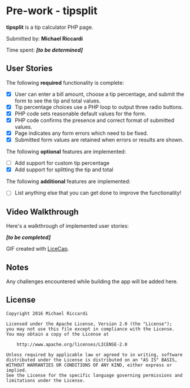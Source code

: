 # Pre-work - tipsplit

**tipsplit** is a tip calculator PHP page.

Submitted by: **Michael Riccardi**

Time spent: _**[to be determined]**_ <!--**X** hours spent in total-->

## User Stories

The following **required** functionality is complete:
* [X] User can enter a bill amount, choose a tip percentage, and submit the form to see the tip and total values.
* [X] Tip percentage choices use a PHP loop to output three radio buttons.
* [X] PHP code sets reasonable default values for the form.
* [X] PHP code confirms the presence and correct format of submitted values.
* [X] Page indicates any form errors which need to be fixed.
* [X] Submitted form values are retained when errors or results are shown.

The following **optional** features are implemented:
* [ ] Add support for custom tip percentage
* [X] Add support for splitting the tip and total

The following **additional** features are implemented:

* [ ] List anything else that you can get done to improve the functionality!

## Video Walkthrough

Here's a walkthrough of implemented user stories:

_**[to be completed]**_
<!--<img src='http://i.imgur.com/link/to/your/gif/file.gif' title='Video Walkthrough' width='' alt='Video Walkthrough' />-->

GIF created with [LiceCap](http://www.cockos.com/licecap/).

## Notes

Any challenges encountered while building the app will be added here.

## License

    Copyright 2016 Michael Riccardi

    Licensed under the Apache License, Version 2.0 (the "License");
    you may not use this file except in compliance with the License.
    You may obtain a copy of the License at

        http://www.apache.org/licenses/LICENSE-2.0

    Unless required by applicable law or agreed to in writing, software
    distributed under the License is distributed on an "AS IS" BASIS,
    WITHOUT WARRANTIES OR CONDITIONS OF ANY KIND, either express or implied.
    See the License for the specific language governing permissions and
    limitations under the License.
